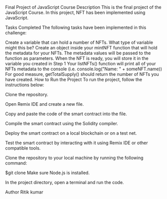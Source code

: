 Final Project of JavaScript Course
Description
This is the final project of the JavaScript Course. In this project, NFT has been implemented using JavaScript.

Tasks Completed
The following tasks have been implemented in this challenge:

Create a variable that can hold a number of NFTs. What type of variable might this be?
Create an object inside your mintNFT function that will hold the metadata for your NFTs. The metadata values will be passed to the function as parameters. When the NFT is ready, you will store it in the variable you created in Step 1
Your listNFTs() function will print all of your NFTs metadata to the console (i.e. console.log("Name: " + someNFT.name))
For good measure, getTotalSupply() should return the number of NFTs you have created.
How to Run the Project
To run the project, follow the instructions below:

Clone the repository.

Open Remix IDE and create a new file.

Copy and paste the code of the smart contract into the file.

Compile the smart contract using the Solidity compiler.

Deploy the smart contract on a local blockchain or on a test net.

Test the smart contract by interacting with it using Remix IDE or other compatible tools.

Clone the repository to your local machine by running the following command:

 $git clone <link of repo>
Make sure Node.js is installed.

In the project directory, open a terminal and run the code.

Author
Ritik kumar
